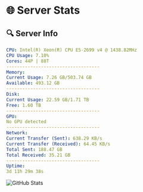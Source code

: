 # 🌐 Server Stats
## 🔍 Server Info
```yaml
CPU: Intel(R) Xeon(R) CPU E5-2699 v4 @ 1438.82MHz
CPU Usage: 7.10%
Cores: 44P | 88T
-----------------------------------
Memory:
Current Usage: 7.26 GB/503.74 GB
Available: 493.12 GB
-----------------------------------
Disk:
Current Usage: 22.59 GB/1.71 TB
Free: 1.60 TB
-----------------------------------
GPU:
No GPU detected
-----------------------------------
Network:
Current Transfer (Sent): 638.29 KB/s
Current Transfer (Received): 64.45 KB/s
Total Sent: 188.47 GB
Total Received: 35.21 GB
-----------------------------------
Uptime:
3d 11h 29m 38s
```
![GitHub Stats](https://img.shields.io/badge/Updated-2025-04-23_04:38:26-blue)